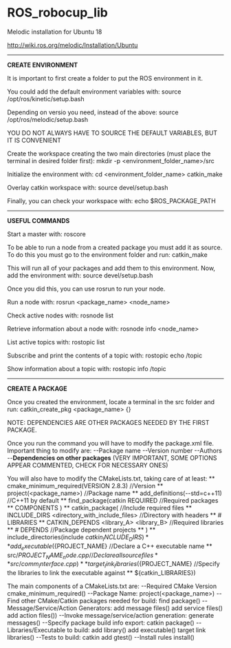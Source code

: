 # ROS_robocup_lib

Melodic installation for Ubuntu 18

http://wiki.ros.org/melodic/Installation/Ubuntu

**************************************************************************
********************CREATE ENVIRONMENT********************

It is important to first create a folder to put the ROS environment in it.

You could add the default environment variables with:
source /opt/ros/kinetic/setup.bash

Depending on versio you need, instead of the above:
source /opt/ros/melodic/setup.bash

YOU DO NOT ALWAYS HAVE TO SOURCE THE DEFAULT VARIABLES, BUT IT IS CONVENIENT

Create the workspace creating the two main directories (must place the terminal in desired folder first):
mkdir -p <environment_folder_name>/src

Initialize the environment with:
cd <environment_folder_name>
catkin_make

Overlay catkin workspace with:
source devel/setup.bash

Finally, you can check your workspace with:
echo $ROS_PACKAGE_PATH

**************************************************************************
********************USEFUL COMMANDS********************

Start a master with:
roscore

To be able to run a node from a created package you must add it as source.
To do this you must go to the environment folder and run:
catkin_make

This will run all of your packages and add them to this environment.
Now, add the environment with:
source devel/setup.bash

Once you did this, you can use rosrun to run your node.

Run a node with:
rosrun <package_name> <node_name>

Check active nodes with:
rosnode list

Retrieve information about a node with:
rosnode info <node_name>

List active topics with:
rostopic list

Subscribe and print the contents of a topic with:
rostopic echo /topic

Show information about a topic with:
rostopic info /topic

**************************************************************************
********************CREATE A PACKAGE********************

Once you created the environment, locate a terminal in the src folder and run:
catkin_create_pkg <package_name> {<dependencies>}

NOTE: DEPENDENCIES ARE OTHER PACKAGES NEEDED BY THE FIRST PACKAGE.

Once you run the command you will have to modify the package.xml file.
Important thing to modify are:
--Package name
--Version number
--Authors
--__Dependencies on other packages__ (VERY IMPORTANT, SOME OPTIONS APPEAR COMMENTED, CHECK FOR NECESSARY ONES)

You will also have to modify the CMakeLists.txt, taking care of at least:
** cmake_minimum_required(VERSION 2.8.3)                  //Version
** project(<package_name>)                                //Package name
** add_definitions(--std=c++11)                           //C++11 by default
** find_package(catkin REQUIRED                           //Required packages
** COMPONENTS <package1> <package2> )
** catkin_package(                                        //Include required files
** INCLUDE_DIRS <directory_with_include_files>            //Directory with headers
** # LIBRARIES
** CATKIN_DEPENDS <library_A> <library_B>                 //Required libraries
** # DEPENDS                                              //Package dependent projects
** )
** include_directories(include ${catkin_INCLUDE_DIRS})
** add_executable(${PROJECT_NAME}                        //Declare a C++ executable name
** src/${PROJECT_NAME}_node.cpp                          //Declare all source files
** src/comm_interface.cpp )
** target_link_libraries(${PROJECT_NAME}                 //Specify the libraries to link the executable against
** ${catkin_LIBRARIES})

The main components of a CMakeLists.txt are:
--Required CMake Version
  cmake_minimum_required()
--Package Name:
  project(<package_name>)
--Find other CMake/Catkin packages needed for build:
  find package(<dependencies>)
--Message/Service/Action Generators:
  add message files()
  add service files()
  add action files())
--Invoke message/service/action generation:
  generate messages()
--Specify package build info export:
  catkin package()
--Libraries/Executable to build:
  add library()
  add executable()
  target link libraries()
--Tests to build:
  catkin add gtest()
--Install rules
  install()
